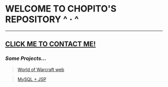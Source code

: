 # WELCOME TO CHOPITO'S REPOSITORY ^ · ^
---
 [CLICK ME TO CONTACT ME!](https://chopito.vercel.app/)
---
### _Some Projects..._

> [World of Warcraft web](../../../1DAM/HTML_CSS_JS/Project_Final-WorldOfWarcraft_web/)

> [MySQL + JSP](Adrian)
